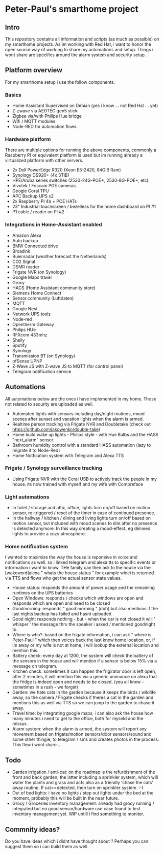 # Peter-Paul's smarthome project

## Intro

This repository contains all information and scripts (as much as possible) on my smarthome projects. As im working with Red Hat, i want to honor the open source way of working to share my automations and setup. Things i wont share are specifics around the alarm system and security setup.

## Platform overview

For my smarthome setup i use the follow components.

### Basics

- Home Assistant Supervised on Debian (yes i know ... not Red Hat ... yet)
- Z-zwave via AEOTEC gen5 stick
- Zigbee via/with Philips Hue bridge
- Wifi / MQTT modules
- Node-RED for automation flows

### Hardware platform

There are multiple options for running the above components, commonly a Raspberry PI or equivalent platform is used but im running already a virtualized platform with other servers.

- 2x Dell PowerEdge R320 (Xeon E5-2420, 64GiB Ram)
- Synology DS920+ (4x 3TiB)
- HPE/Aruba series switches (2530-24G-POE+, 2530-8G-POE+, etc)
- Vivotek / Foscam POE cameras.
- Google Coral TPU
- APC Backup UPS x2
- 2x Raspberry PI 4b + POE HATs
- 23" Industrial touchscreen / bezelless for the home dashboard on PI #1
- P1 cable / reader on PI #2

### Integrations in Home-Assistant enabled

- Amazon Alexa
- Auto backup 
- BMW Connected drive
- Broadink
- Buienradar (weather forecast the Netherlands)
- CO2 Signal
- DSMR reader
- Frigate NVR (on Synology)
- Google Maps travel
- Grocy
- HACS (Home Assistant community store)
- Siemens Home Connect
- Sensor.community (Luftdaten)
- MQTT
- Google Nest
- Network UPS tools
- Node-red
- Opentherm Gateway
- Philips HUe
- RFXcom 433mhz
- Shelly
- Spotify
- Synology
- Transmission BT (on Synology)
- pfSense UPNP
- Z-Wave JS with Z-wave JS to MQTT (for control panel)
- Telegram notification service

## Automations

All automations below are the ones i have implemented in my home. Those not related to security are uploaded as well.

- Automated lights with sensors including day/night routines, mood scenes after sunset and vacation lights when the alarm is armed.
- Realtime person tracking via Frigate NVR and Doubletake (check out https://github.com/jakowenko/double-take)
- Home build wake up lights - Philips style - with Hue Bulbs and the HASS "next_alarm" sensor.
- Bathroom humidity control with a standard HASS automation (lazy to migrate it to Node-Red)
- Home Notfication system with Telegram and Alexa TTS

### Frigate / Synology surveillance tracking

- Using Frigate NVR with the Coral USB to actively track the people in my house. its now trained with myself and my wife with Compreface

### Light automations

- In toilet / storage and attic, office, lights turn on/off based on motion sensor, re-triggered / reset of the timer in case of continued presence.
- In the hallway / kitchen / dining and living lights turn on/off based on motion sensor, but included with mood scenes to dim after no presence is detected anymore. In this way creating a mood-effect, eg dimmed lights to provide a cozy atmosphere.

### Home notification system

I wanted to maximize the way the house is reponsive in voice and notifications as well. so i linked telegram and alexa tts to specific events or information i want to know. THe family can then ask to the house via the [wakeword]alexa " whats the house status "  for example whici is returned via TTS and flows who get the actual sensor state values.

- House status: responds the amount of power usage and the remaining runtimes on the UPS batteries
- Open Windows: responds / checks which windows are open and responds which are open and need to be closed
- Goodmorning: responds " good morning " (duh) but also mentions if the last nights backup has failed and hasnt uploaded.
- Good night: responds nothing - but - when the car is not closed it will ' whisper ' the message thru the speaker i asked / mentioned goodnight to.
- Where is who?: based on the frigate information, i can ask " where is Peter-Paul "  which then voices back the last know home location, or, if im away or my wife is not at home, i will lookup the external location and mention this.
- Battery check: every day at 1200, the system will check the battery of the sensors in the house and will mention if a sensor is below 15% via a message on telegram.
- Kitchen check: sometimes it can happen the frigirator door is left open, after 2 minutes, it will mention this via a generic announce on alexa that the fridge is indeed open and needs to be closed. (you all know - sometimes in a rush - we forget)
- Garden: we hate cats in the garden because it keeps the birds / wildlife away, so the camera / Frigate checks if theres a cat in the garden and mentions this as well via TTS so we can jump to the garden to chase it away.
- Travel time: by integrating google maps, i can also ask the house how many minutes i need to get to the office, both for myseld and the missus.
- Alarm system: when the alarm is armed, the system will report any movement based on frigate/motion sensors/door sensors/sound and some other thingie, to telegram / sms and creates photos in the process. This flow i wont share ...

## Todo

- Garden irrigation / anti-cat: on the roadmap is the refurbishment of the front and back garden, the latter including a sprinkler system, which will water the plants and grass and acts also as a friendly 'chase the cats' away routine. If cat==detected, then turn on sprinkler system. :-)
- Out of bed lights: i have no lights / step out lights under the bed at the moment, probably this will be built in the near future.
- Grocy / Groceries inventory management: already had grocy running / integrated but no good sensor/hardware use case found to test inventory management yet. WIP untill i find something to monitor.

## Commnity ideas?

Do you have ideas which i didnt have thought about ? Perhaps you can suggest them so i can build them as well.
